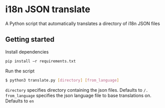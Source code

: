 # i18n JSON translate

A Python script that automatically translates a directory of i18n JSON files

## Getting started

Install dependencies

```bash
pip install –r requirements.txt
```

Run the script

```bash
$ python3 translate.py [directory] [from_language]
```

`directory` specifies directory containing the json files. Defaults to `/.`  
`from_language` specifies the json language file to base translations on. Defaults to `en`
